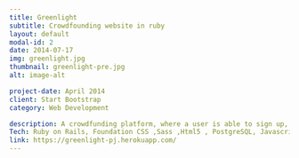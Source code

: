 ```yaml
---
title: Greenlight
subtitle: Crowdfounding website in ruby
layout: default
modal-id: 2
date: 2014-07-17
img: greenlight.jpg
thumbnail: greenlight-pre.jpg
alt: image-alt

project-date: April 2014
client: Start Bootstrap
category: Web Development

description: A crowdfunding platform, where a user is able to sign up, create his own project or just browse the website and pledge the projects of other users.
Tech: Ruby on Rails, Foundation CSS ,Sass ,Html5 , PostgreSQL, Javascript/JQuery, Carrierwave, Rmagick, ActsAsTaggable.
link: https://greenlight-pj.herokuapp.com/
---
```

